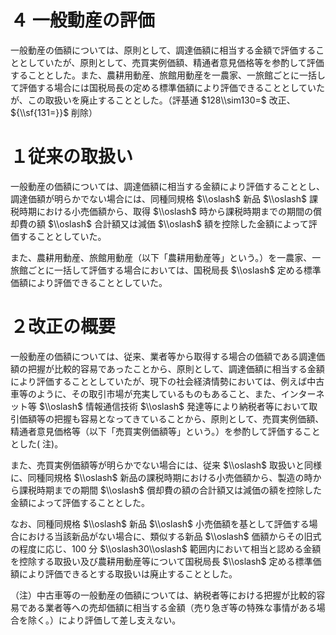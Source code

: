 # ４ 一般動産の評価

一般動産の価額については、原則として、調達価額に相当する金額で評価することとしていたが、原則として、売買実例価額、精通者意見価格等を参酌して評価することとした。また、農耕用動産、旅館用動産を一農家、一旅館ごとに一括して評価する場合には国税局長の定める標準価額により評価できることとしていたが、この取扱いを廃止することとした。（評基通 $128\\sim130=$ 改正、 ${\\sf{131=}}$ 削除）

# １従来の取扱い

一般動産の価額については、調達価額に相当する金額により評価することとし、調達価額が明らかでない場合には、同種同規格 $\\oslash$ 新品 $\\oslash$ 課税時期における小売価額から、取得 $\\oslash$ 時から課税時期までの期間の償却費の額 $\\oslash$ 合計額又は減価 $\\oslash$ 額を控除した金額によって評価することとしていた。

また、農耕用動産、旅館用動産（以下「農耕用動産等」という。）を一農家、一旅館ごとに一括して評価する場合においては、国税局長 $\\oslash$ 定める標準価額により評価できることとしていた。

# ２改正の概要

一般動産の価額については、従来、業者等から取得する場合の価額である調達価額の把握が比較的容易であったことから、原則として、調達価額に相当する金額により評価することとしていたが、現下の社会経済情勢においては、例えば中古車等のように、その取引市場が充実しているものもあること、また、インターネット等 $\\oslash$ 情報通信技術 $\\oslash$ 発達等により納税者等において取引価額等の把握も容易となってきていることから、原則として、売買実例価額、精通者意見価格等（以下「売買実例価額等」という。）を参酌して評価することとした( 注)。

また、売買実例価額等が明らかでない場合には、従来 $\\oslash$ 取扱いと同様に、同種同規格 $\\oslash$ 新品の課税時期における小売価額から、製造の時から課税時期までの期間 $\\oslash$ 償却費の額の合計額又は減価の額を控除した金額によって評価することとした。

なお、同種同規格 $\\oslash$ 新品 $\\oslash$ 小売価額を基として評価する場合における当該新品がない場合に、類似する新品 $\\oslash$ 価額からその旧式の程度に応じ、100 分 $\\oslash30\\oslash$ 範囲内において相当と認める金額を控除する取扱い及び農耕用動産等について国税局長 $\\oslash$ 定める標準価額により評価できるとする取扱いは廃止することとした。

（注）中古車等の一般動産の価額については、納税者等における把握が比較的容易である業者等への売却価額に相当する金額（売り急ぎ等の特殊な事情がある場合を除く。）により評価して差し支えない。